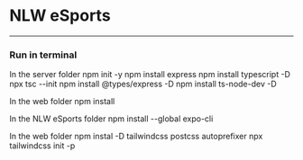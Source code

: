 # NLW eSports

---
### Run in terminal
In the server folder
	npm init -y
	npm install express
	npm install typescript -D
	npx tsc --init
	npm install @types/express -D
	npm install ts-node-dev -D


In the web folder
	npm install 

In the NLW eSports folder
	npm install --global expo-cli

In the web folder
	npm instal -D tailwindcss postcss autoprefixer
	npx tailwindcss init -p